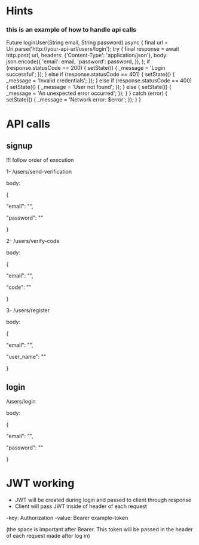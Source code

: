 
# Hints

### this is an example of how to handle api calls

Future<void> loginUser(String email, String password) async {
  final url = Uri.parse('http://your-api-url/users/login');
  try {
    final response = await http.post(
      url,
      headers: {'Content-Type': 'application/json'},
      body: json.encode({
        'email': email,
        'password': password,
      }),
    );
    if (response.statusCode == 200) {
      setState(() {
        _message = 'Login successful';
      });
    } else if (response.statusCode == 401) {
      setState(() {
        _message = 'Invalid credentials';
      });
    } else if (response.statusCode == 400) {
      setState(() {
        _message = 'User not found';
      });
    } else {
      setState(() {
        _message = 'An unexpected error occurred';
      });
    }
  } catch (error) {
    setState(() {
      _message = 'Network error: $error';
    });
  }
}


# API calls

## signup

!!! follow order of execution

1-
/users/send-verification

body:

{

  "email": "",
  
  "password": ""
  
}

2-
/users/verify-code

body:

{

  "email": "",
  
  "code": ""
  
}

3-
/users/register

body:

{

  "email": "",

  "user_name": ""

}


## login

/users/login

body:

{

  "email": "",

  "password": ""

}

# JWT working

- JWT will be created during login and passed to client through response
- Client will pass JWT inside of header of each request

-key: Authorization
-value: Bearer example-token

(the space is important after Bearer. This token will be passed in the header of each request made after log in)
